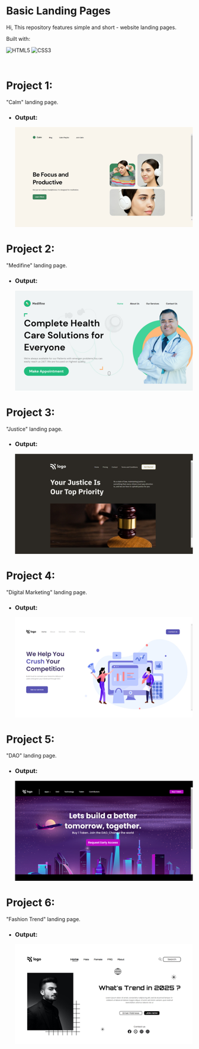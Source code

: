 # Basic Landing Pages
Hi, This repository features simple and short - website landing pages.

Built with:

![HTML5](https://img.shields.io/badge/html5-%23E34F26.svg?style=for-the-badge&logo=html5&logoColor=white) ![CSS3](https://img.shields.io/badge/css3-%231572B6.svg?style=for-the-badge&logo=css3&logoColor=white)

<br>

# Project 1:
"Calm" landing page.
- ### Output:
  ![Output](./project_1/assets/output.jpg)

# Project 2:
"Medifine" landing page.
- ### Output:
  ![Output](./project_2/assets/output.jpg)

# Project 3:
"Justice" landing page.
- ### Output:
  ![Output](./project_3/assets/output.jpg)

# Project 4:
"Digital Marketing" landing page.
- ### Output:
  ![Output](./project_4/assets/output.jpg)

# Project 5:
"DAO" landing page.
- ### Output:
  ![Output](./project_5/assets/output.jpg)

# Project 6:
"Fashion Trend" landing page.
- ### Output:
  ![Output](./project_6/assets/output.jpg)